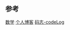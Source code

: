 ## 参考

[数学](https://github.com/LiuRong0815/LiuRong0815.github.io.git)
[个人博客](https://github.com/qiubaiying/qiubaiying.github.io.git)
[码志-codeLog](https://github.com/mzlogin/mzlogin.github.io.git) 
